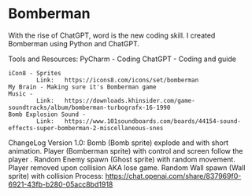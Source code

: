 # Bomberman
With the rise of ChatGPT, word is the new coding skill.
I created Bomberman using Python and ChatGPT.

Tools and Resources:
	PyCharm - Coding
 	ChatGPT - Coding and guide
  	
  	iCon8 - Sprites
   			Link:	https://icons8.com/icons/set/bomberman
	My Brain - Making sure it's Bomberman game
 	Music - 
  			Link:	https://downloads.khinsider.com/game-soundtracks/album/bomberman-turbografx-16-1990
	Bomb Explosion Sound - 
 			Link: 	https://www.101soundboards.com/boards/44154-sound-effects-super-bomberman-2-miscellaneous-snes

ChangeLog
	Version 1.0: 
	   	Bomb (Bomb sprite) explode and with short animation. 
		Player (Bomberman sprite) with control and screen follow the player . 
	 	Random Enemy spawn (Ghost sprite) with random movement. Player removed upon collision AKA lose game.
	  	Random Wall spawn (Wall sprite) with collision
			Process:	https://chat.openai.com/share/837969f0-6921-43fb-b280-05acc8bd1918



